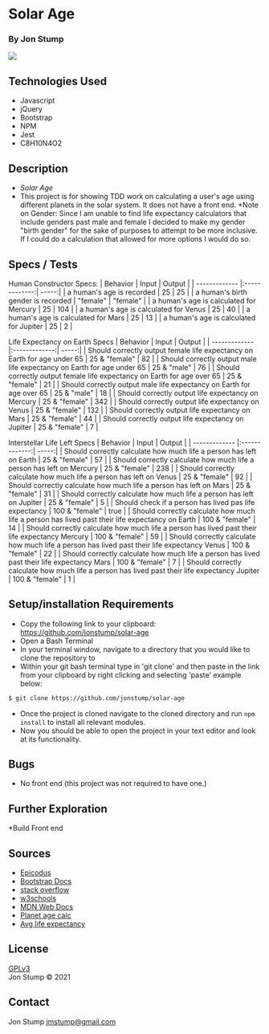 # Solar Age

### By Jon Stump
<img align="center" src="https://avatars2.githubusercontent.com/u/59323850?s=460&u=372c7d529b7379408ae54491ab3449b6e2f4d94d&v=4">

## Technologies Used
* Javascript
* jQuery
* Bootstrap
* NPM
* Jest
* C8H10N4O2

## Description
* _Solar Age_  
* This project is for showing TDD work on calculating a user's age using different planets in the solar system. It does not have a front end.
*Note on Gender: Since I am unable to find life expectancy calculators that include genders past male and female I decided to make my gender "birth gender" for the sake of purposes to attempt to be more inclusive. If I could do a calculation that allowed for more options I would do so.

## Specs / Tests

Human Constructor Specs:
| Behavior | Input | Output |
| ------------- |:-------------:| -----:|
| a human's age is recorded | 25 | 25 |
| a human's birth gender is recorded | "female" | "female" |
| a human's age is calculated for Mercury | 25 | 104 |
| a human's age is calculated for Venus | 25 | 40 |
| a human's age is calculated for Mars | 25 | 13 |
| a human's age is calculated for Jupiter | 25 | 2 |

Life Expectancy on Earth Specs
| Behavior | Input | Output |
| ------------- |:-------------:| -----:|
| Should correctly output female life expectancy on Earth for age under 65 | 25 & "female" | 82 |
| Should correctly output male life expectancy on Earth for age under 65 | 25 & "male" | 76 |
| Should correctly output female life expectancy on Earth for age over 65 | 25 & "female" | 21 |
| Should correctly output male life expectancy on Earth for age over 65 | 25 & "male" | 18 |
| Should correctly output life expectancy on Mercury | 25 & "female" | 342 |
| Should correctly output life expectancy on Venus | 25 & "female" | 132 |
| Should correctly output life expectancy on Mars | 25 & "female" | 44 |
| Should correctly output life expectancy on Jupiter | 25 & "female" | 7 |

Interstellar Life Left Specs
| Behavior | Input | Output |
| ------------- |:-------------:| -----:|
| Should correctly calculate how much life a person has left on Earth | 25 & "female" | 57 |
| Should correctly calculate how much life a person has left on Mercury | 25 & "female" | 238 |
| Should correctly calculate how much life a person has left on Venus | 25 & "female" | 92 |
| Should correctly calculate how much life a person has left on Mars | 25 & "female" | 31 |
| Should correctly calculate how much life a person has left on Jupiter | 25 & "female" | 5 |
| Should check if a person has lived pas life expectancy | 100 & "female" | true |
| Should correctly calculate how much life a person has lived past their life expectancy on Earth | 100 & "female" | 14 |
| Should correctly calculate how much life a person has lived past their life expectancy Mercury | 100 & "female" | 59 |
| Should correctly calculate how much life a person has lived past their life expectancy Venus | 100 & "female" | 22 |
| Should correctly calculate how much life a person has lived past their life expectancy Mars | 100 & "female" | 7 |
| Should correctly calculate how much life a person has lived past their life expectancy Jupiter | 100 & "female" | 1 |


## Setup/installation Requirements

* Copy the following link to your clipboard: https://github.com/jonstump/solar-age
* Open a Bash Terminal
* In your terminal window, navigate to a directory that you would like to clone the repository to
* Within your git bash terminal type in 'git clone' and then paste in the link from your clipboard by right clicking and selecting 'paste' example below:
```bash
$ git clone https://github.com/jonstump/solar-age
```
* Once the project is cloned navigate to the cloned directory and run ```npm install``` to install all relevant modules.
* Now you should be able to open the project in your text editor and look at its functionality.


## Bugs
* No front end (this project was not required to have one.)

## Further Exploration 
*Build Front end

## Sources
* [Epicodus](https://www.epicodus.com/)
* [Bootstrap Docs](https://getbootstrap.com/)
* [stack overflow](https://stackoverflow.com/)
* [w3schools](https://www.w3schools.com/)
* [MDN Web Docs](https://developer.mozilla.org/en-US/)
* [Planet age calc](https://theplanets.org/age-on-planets/)
* [Avg life expectancy](https://www.simplyinsurance.com/average-us-life-expectancy-statistics/#section-3)

## License
[GPLv3](https://choosealicense.com/licenses/gpl-3.0/)\
Jon Stump &copy; 2021

## Contact
Jon Stump jmstump@gmail.com